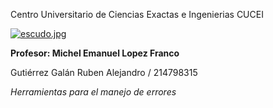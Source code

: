 Centro Universitario de Ciencias Exactas e Ingenierias CUCEI

[![escudo.jpg](https://i.postimg.cc/nhNW2VqG/escudo.jpg)](https://postimg.cc/rDCgFknD)

**Profesor: Michel Emanuel Lopez Franco**

Gutiérrez Galán Ruben Alejandro / 214798315

_Herramientas para el manejo de errores_
